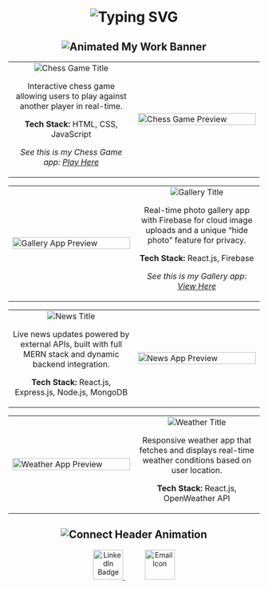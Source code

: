 <!-- Animated Header -->
<h1 align="center">
  <img src="https://readme-typing-svg.herokuapp.com?font=Fira+Code&size=30&pause=1000&color=00BFFF&center=true&vCenter=true&width=500&lines=Hi+there!+👋;I'm+Venkatarao+Dasari;Explore+my+work..!+🚀" alt="Typing SVG" />
</h1>

<h2 align="center">
  <img src="https://readme-typing-svg.herokuapp.com?font=Ubuntu&weight=800&size=30&duration=3000&pause=800&color=FF5F6D&center=true&vCenter=true&repeat=false&width=450&lines=🔥+My+Work+In+Action+💪" alt="Animated My Work Banner" />
</h2>

<table>
  <tr>
    <td width="50%" align="center">
      <img src="https://readme-typing-svg.herokuapp.com?font=Ubuntu&weight=700&size=24&duration=3000&pause=500&color=FFD700&center=true&vCenter=true&repeat=false&width=300&lines=♟️+Chess+Game" alt="Chess Game Title" />
      <p>Interactive chess game allowing users to play against another player in real-time.</p>
      <p><strong>Tech Stack:</strong> HTML, CSS, JavaScript</p>
      <p><em>See this is my Chess Game app: <a href="https://venkatarao2255.github.io/chessGame/" target="_blank">Play Here</a></em></p>
    </td>
    <td width="50%">
      <img src="https://media3.giphy.com/media/v1.Y2lkPTc5MGI3NjExenNoMHBzZXB2aWU5anVkZDZ2M280Yjc2MHFucG90MTNmeGc5Ym1qcCZlcD12MV9pbnRlcm5hbF9naWZfYnlfaWQmY3Q9Zw/RJtdD0BtR9aOVMaxOl/giphy.gif" alt="Chess Game Preview" width="100%">
    </td>
  </tr>
</table>

<table>
  <tr>
    <td width="50%">
      <img src="https://cdn.dribbble.com/userupload/22556263/file/original-16af7ba53e20a7d935521c2e5c7cd5ec.gif" alt="Gallery App Preview" width="100%">
    </td>
    <td width="50%" align="center">
      <img src="https://readme-typing-svg.herokuapp.com?font=Ubuntu&weight=700&size=24&duration=3000&pause=500&color=FF69B4&center=true&vCenter=true&repeat=false&width=300&lines=🖼️+MyGalleryShop" alt="Gallery Title" />
      <p>Real-time photo gallery app with Firebase for cloud image uploads and a unique “hide photo” feature for privacy.</p>
      <p><strong>Tech Stack:</strong> React.js, Firebase</p>
      <p><em>See this is my Gallery app: <a href="https://mygallerio.netlify.app/" target="_blank">View Here</a></em></p>
    </td>
  </tr>
</table>

<table>
  <tr>
    <td width="50%" align="center">
      <img src="https://readme-typing-svg.herokuapp.com?font=Ubuntu&weight=700&size=24&duration=3000&pause=500&color=FFA500&center=true&vCenter=true&repeat=false&width=300&lines=📰+News+Application" alt="News Title" />
      <p>Live news updates powered by external APIs, built with full MERN stack and dynamic backend integration.</p>
      <p><strong>Tech Stack:</strong> React.js, Express.js, Node.js, MongoDB</p>
    </td>
    <td width="50%">
      <img src="https://proeffico.com/wp-content/uploads/2023/10/app-development-1.gif" alt="News App Preview" width="100%">
    </td>
  </tr>
</table>

<table>
  <tr>
    <td width="50%">
      <img src="https://i.pinimg.com/originals/1d/68/c5/1d68c59cb08d4d3fcf29f1f9474de7fa.gif" alt="Weather App Preview" width="100%">
    </td>
    <td width="50%" align="center">
      <img src="https://readme-typing-svg.herokuapp.com?font=Ubuntu&weight=700&size=24&duration=3000&pause=500&color=00BFFF&center=true&vCenter=true&repeat=false&width=300&lines=🌦️+Weather+App" alt="Weather Title" />
      <p>Responsive weather app that fetches and displays real-time weather conditions based on user location.</p>
      <p><strong>Tech Stack:</strong> React.js, OpenWeather API</p>
    </td>
  </tr>
</table>

<!-- Animated Connect Section -->
<h2 align="center">
  <img src="https://readme-typing-svg.herokuapp.com?font=Ubuntu&weight=800&size=25&duration=3000&pause=1000&color=00C897&center=true&vCenter=true&repeat=false&width=450&lines=🤝+Let's+Connect+Together!" alt="Connect Header Animation" />
</h2>

<p align="center">
  <a href="https://www.linkedin.com/in/venkatarao-dasari/" target="_blank">
    <img src="https://cdn2.iconfinder.com/data/icons/2018-social-media-app-logos/1000/2018_social_media_popular_app_logo_linkedin-512.png" alt="LinkedIn Badge" width="60" height="60" />
  </a>
  &nbsp;&nbsp;&nbsp;&nbsp;&nbsp;&nbsp;&nbsp;&nbsp;&nbsp;
  <a href="mailto:dvenkatarao952@gmail.com" target="_blank">
    <img src="https://static.vecteezy.com/system/resources/previews/021/514/701/non_2x/google-gmail-logo-symbol-design-illustration-with-black-background-free-vector.jpg" alt="Email Icon" width="60" height="60" />
  </a>
</p>
